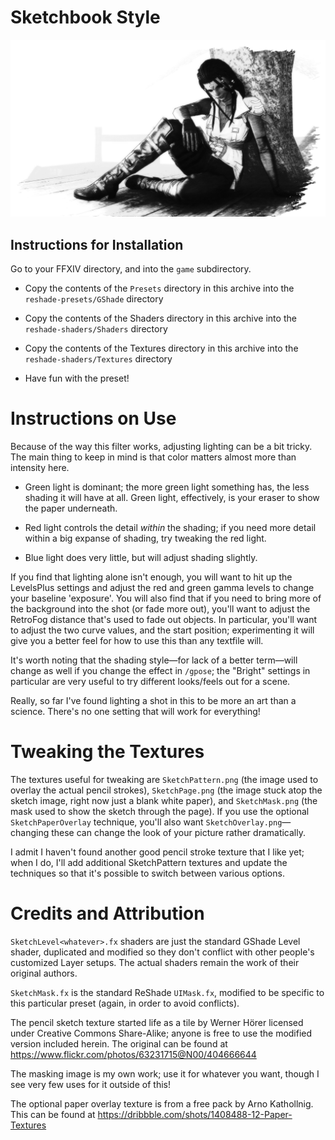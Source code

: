 # Sketchbook Style

![Sketchbook Style Example](https://github.com/packetdancer/gshade-styles/raw/master/Sketchbook/example.png)

## Instructions for Installation

Go to your FFXIV directory, and into the `game` subdirectory.

* Copy the contents of the `Presets` directory in this archive into the `reshade-presets/GShade` directory

* Copy the contents of the Shaders directory in this archive into the `reshade-shaders/Shaders` directory

* Copy the contents of the Textures directory in this archive into the `reshade-shaders/Textures` directory

* Have fun with the preset!


# Instructions on Use

Because of the way this filter works, adjusting lighting can be a bit tricky. The main thing to keep in mind is that color matters almost more than intensity here. 

* Green light is dominant; the more green light something has, the less shading it will have at all. Green light, effectively, is your eraser to show the paper underneath. 

* Red light controls the detail *within* the shading; if you need more detail within a big expanse of shading, try tweaking the red light. 

* Blue light does very little, but will adjust shading slightly.

If you find that lighting alone isn't enough, you will want to hit up the LevelsPlus settings and adjust the red and green gamma levels to change your baseline 'exposure'. You will also find that if you need to bring more of the background into the shot (or fade more out), you'll want to adjust the RetroFog distance that's used to fade out objects. In particular, you'll want to adjust the two curve values, and the start position; experimenting it will give you a better feel for how to use this than any textfile will.

It's worth noting that the shading style—for lack of a better term—will change as well if you change the effect in `/gpose`; the "Bright" settings
in particular are very useful to try different looks/feels out for a scene.

Really, so far I've found lighting a shot in this to be more an art than a science. There's no one setting that will work for everything!


# Tweaking the Textures

The textures useful for tweaking are `SketchPattern.png` (the image used to overlay the actual pencil strokes), `SketchPage.png` (the image stuck atop the sketch image, right now just a blank white paper), and `SketchMask.png` (the mask used to show the sketch through the page). If you use the optional `SketchPaperOverlay` technique, you'll also
want `SketchOverlay.png`—changing these can change the look of your picture rather dramatically.

I admit I haven't found another good pencil stroke texture that I like yet;
when I do, I'll add additional SketchPattern textures and update the techniques so that it's possible to switch between various options.

# Credits and Attribution

`SketchLevel<whatever>.fx` shaders are just the standard GShade Level shader, duplicated and modified so they don't conflict with other people's customized Layer setups. The actual shaders remain the work of their original authors.

`SketchMask.fx` is the standard ReShade `UIMask.fx`, modified to be specific to this particular preset (again, in order to avoid conflicts).

The pencil sketch texture started life as a tile by Werner Hörer licensed under Creative Commons Share-Alike; anyone is free to use the modified version included herein. The original can be found at https://www.flickr.com/photos/63231715@N00/404666644

The masking image is my own work; use it for whatever you want, though I see very few uses for it outside of this!

The optional paper overlay texture is from a free pack by Arno Kathollnig. This can be found at https://dribbble.com/shots/1408488-12-Paper-Textures
